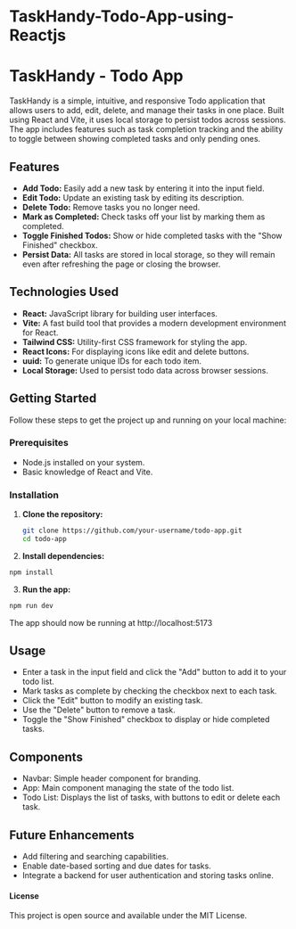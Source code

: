# TaskHandy-Todo-App-using-Reactjs
# TaskHandy - Todo App

TaskHandy is a simple, intuitive, and responsive Todo application that allows users to add, edit, delete, and manage their tasks in one place. Built using React and Vite, it uses local storage to persist todos across sessions. The app includes features such as task completion tracking and the ability to toggle between showing completed tasks and only pending ones.

## Features

- **Add Todo:** Easily add a new task by entering it into the input field.
- **Edit Todo:** Update an existing task by editing its description.
- **Delete Todo:** Remove tasks you no longer need.
- **Mark as Completed:** Check tasks off your list by marking them as completed.
- **Toggle Finished Todos:** Show or hide completed tasks with the "Show Finished" checkbox.
- **Persist Data:** All tasks are stored in local storage, so they will remain even after refreshing the page or closing the browser.

## Technologies Used

- **React:** JavaScript library for building user interfaces.
- **Vite:** A fast build tool that provides a modern development environment for React.
- **Tailwind CSS:** Utility-first CSS framework for styling the app.
- **React Icons:** For displaying icons like edit and delete buttons.
- **uuid:** To generate unique IDs for each todo item.
- **Local Storage:** Used to persist todo data across browser sessions.

## Getting Started

Follow these steps to get the project up and running on your local machine:

### Prerequisites

- Node.js installed on your system.
- Basic knowledge of React and Vite.

  
### Installation

1. **Clone the repository:**
   ```bash
   git clone https://github.com/your-username/todo-app.git
   cd todo-app
   ```
2. **Install dependencies:**

```bash
npm install
```
3. **Run the app:**

```bash
npm run dev
```
The app should now be running at http://localhost:5173

## Usage
- Enter a task in the input field and click the "Add" button to add it to your todo list.
- Mark tasks as complete by checking the checkbox next to each task.
- Click the "Edit" button to modify an existing task.
- Use the "Delete" button to remove a task.
- Toggle the "Show Finished" checkbox to display or hide completed tasks.

## Components
- Navbar: Simple header component for branding.
- App: Main component managing the state of the todo list.
- Todo List: Displays the list of tasks, with buttons to edit or delete each task.
## Future Enhancements
- Add filtering and searching capabilities.
- Enable date-based sorting and due dates for tasks.
- Integrate a backend for user authentication and storing tasks online.
#### License
This project is open source and available under the MIT License.
